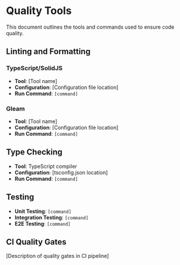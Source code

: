 # Quality Tools

This document outlines the tools and commands used to ensure code quality.

## Linting and Formatting

### TypeScript/SolidJS
- **Tool**: [Tool name]
- **Configuration**: [Configuration file location]
- **Run Command**: `[command]`

### Gleam
- **Tool**: [Tool name]
- **Configuration**: [Configuration file location]
- **Run Command**: `[command]`

## Type Checking
- **Tool**: TypeScript compiler
- **Configuration**: [tsconfig.json location]
- **Run Command**: `[command]`

## Testing
- **Unit Testing**: `[command]`
- **Integration Testing**: `[command]`
- **E2E Testing**: `[command]`

## CI Quality Gates
[Description of quality gates in CI pipeline]
